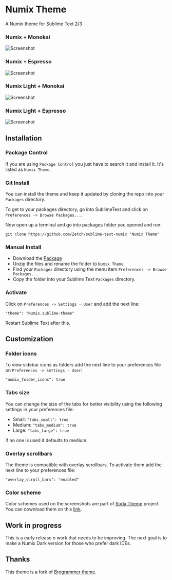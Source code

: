 # Numix Theme

A Numix theme for Sublime Text 2/3

### Numix + Monokai
![Screenshot](https://dl.dropboxusercontent.com/u/1763308/Numix/numix_monokai.png)
### Numix + Espresso
![Screenshot](https://dl.dropboxusercontent.com/u/1763308/Numix/numix_espresso.png)
### Numix Light + Monokai
![Screenshot](https://dl.dropboxusercontent.com/u/1763308/Numix/numix_light_monokai.png)
### Numix Light + Espresso
![Screenshot](https://dl.dropboxusercontent.com/u/1763308/Numix/numix_light_espresso.png)


## Installation

### Package Control
If you are using ```Package Control``` you just have to search it and install it. It's listed as ```Numix Theme```.

### Git Install
You can install the theme and keep it updated by cloning the repo into your `Packages` directory.

To get to your packages directory, go into SublimeText and click on `Preferences -> Browse Packages...`.

Now open up a terminal and go into packages folder you opened and run:

`git clone https://github.com/Zetch/sublime-text-numix "Numix Theme"`

### Manual Install
* Download the [Package](https://github.com/Zetch/sublime-text-numix/archive/master.zip)
* Unzip the files and rename the folder to `Numix Theme`
* Find your `Packages` directory using the menu item  `Preferences -> Browse Packages...`
* Copy the folder into your Sublime Text `Packages` directory.

### Activate
Click on `Preferences -> Settings - User` and add the next line:
```
"theme": "Numix.sublime-theme"
```
Restart Sublime Text after this.

## Customization

### Folder icons
To view sidebar icons as folders add the next line to your preferences file on `Preferences -> Settings - User`:
```
"numix_folder_icons": true
```

### Tabs size
You can change the size of the tabs for better visibility using the following settings in your preferences file:
* Small: `"tabs_small": true`
* Medium: `"tabs_medium": true`
* Large: `"tabs_large": true`

If no one is used it defaults to medium.

### Overlay scrollbars
The theme is compatible with overlay scrollbars. To activate them add the next line to your preferences file:
```
"overlay_scroll_bars": "enabled"
```

### Color scheme
Color schemes used on the screenshots are part of [Soda Theme](https://github.com/buymeasoda/soda-theme/) project. You can download them on this [link](http://buymeasoda.github.com/soda-theme/extras/colour-schemes.zip).

## Work in progress
This is a early release o work that needs to be improving. The next goal is to make a Numix Dark version for those who prefer dark IDEs.

## Thanks
This theme is a fork of [Brogrammer theme](https://github.com/kenwheeler/brogrammer-theme).
